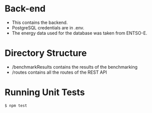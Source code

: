 # Back-end

- This contains the backend.
- PostgreSQL credentials are in .env.
- The energy data used for the database was taken from ENTSO-E.

# Directory Structure
- /benchmarkResults contains the results of the benchmarking
- /routes contains all the routes of the REST API


# Running Unit Tests

   ```
   $ npm test
  ```
